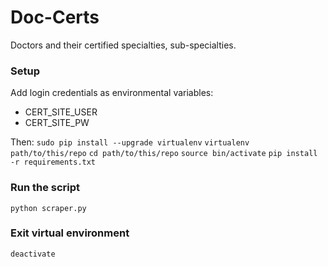 # Doc-Certs
Doctors and their certified specialties, sub-specialties.

### Setup
Add login credentials as environmental variables:
* CERT_SITE_USER
* CERT_SITE_PW

Then:
`sudo pip install --upgrade virtualenv`
`virtualenv path/to/this/repo`
`cd path/to/this/repo`
`source bin/activate`
`pip install -r requirements.txt`

### Run the script
`python scraper.py`

### Exit virtual environment
`deactivate`
